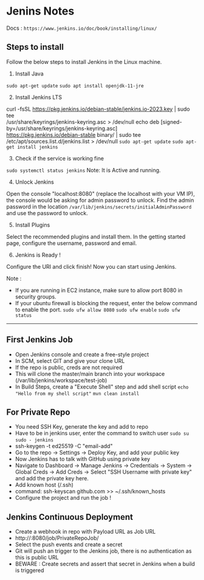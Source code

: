 # Jenins Notes

Docs : `https://www.jenkins.io/doc/book/installing/linux/`

## Steps to install

Follow the below steps to install Jenkins in the Linux machine.

1) Install Java

`sudo apt-get update`
`sudo apt install openjdk-11-jre`

2) Install Jenkins LTS 

curl -fsSL https://pkg.jenkins.io/debian-stable/jenkins.io-2023.key | sudo tee \
  /usr/share/keyrings/jenkins-keyring.asc > /dev/null
echo deb [signed-by=/usr/share/keyrings/jenkins-keyring.asc] \
  https://pkg.jenkins.io/debian-stable binary/ | sudo tee \
  /etc/apt/sources.list.d/jenkins.list > /dev/null
`sudo apt-get update`
`sudo apt-get install jenkins`

3) Check if the service is working fine

`sudo systemctl status jenkins`
Note: It is Active and running.

4) Unlock Jenkins

Open the console "localhost:8080" (replace the localhost with your VM IP), the console would be asking for admin password to unlock.
Find the admin password in the location `/var/lib/jenkins/secrets/initialAdminPassword` and use the password to unlock.

5) Install Plugins

Select the recommended plugins and install them. In the getting started page, configure the username, password and email.

6) Jenkins is Ready !

Configure the URI and click finish! Now you can start using Jenkins.

Note : 
- If you are running in EC2 instance, make sure to allow port 8080 in security groups.
- If your ubuntu firewall is blocking the request, enter the below command to enable the port.
`sudo ufw allow 8080`
`sudo ufw enable`
`sudo ufw status`

-------------------------------------------------------------------------------------------------------------------------------------------------------------------------------------------------------------------------------------------------

## First Jenkins Job

- Open Jenkins console and create a free-style project
- In SCM, select GIT and give your clone URL
- If the repo is public, creds are not required
- This will clone the master/main branch into your workspace (/var/lib/jenkins/workspace/test-job)
- In Build Steps, create a "Execute Shell" step and add shell script
`echo "Hello from my shell script"`
`mvn clean install`

## For Private Repo
- You need SSH Key, generate the key and add to repo
- Have to be in jenkins user, enter the command to switch user `sudo su` `sudo - jenkins`
- ssh-keygen -t ed25519 -C "email-add"
- Go to the repo -> Settings -> Deploy Key, and add your public key
- Now Jenkins has to talk with GitHub using private key
- Navigate to Dashboard -> Manage Jenkins -> Credentials -> System -> Global Creds -> Add Creds -> Select "SSH Username with private key" and add the private key here.
- Add known host (/.ssh)
- command: ssh-keyscan github.com >> ~/.ssh/known_hosts
- Configure the project and run the job !

## Jenkins Continuous Deployment
- Create a webhook in repo with Payload URL as Job URL
- http://<publicIP>:8080/job/PrivateRepoJob/
- Select the push events and create a secret
- Git will push an trigger to the Jenkins job, there is no authentication as this is public URL
- BEWARE : Create secrets and assert that secret in Jenkins when a build is triggered
